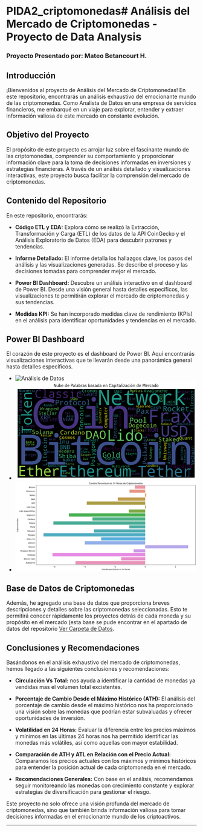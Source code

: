 # PIDA2_criptomonedas# Análisis del Mercado de Criptomonedas - Proyecto de Data Analysis
 ### Proyecto Presentado por: Mateo Betancourt H.
## Introducción

¡Bienvenidos al proyecto de Análisis del Mercado de Criptomonedas! En este repositorio, encontrarás un análisis exhaustivo del emocionante mundo de las criptomonedas. Como Analista de Datos en una empresa de servicios financieros, me embarqué en un viaje para explorar, entender y extraer información valiosa de este mercado en constante evolución.

## Objetivo del Proyecto

El propósito de este proyecto es arrojar luz sobre el fascinante mundo de las criptomonedas, comprender su comportamiento y proporcionar información clave para la toma de decisiones informadas en inversiones y estrategias financieras. A través de un análisis detallado y visualizaciones interactivas, este proyecto busca facilitar la comprensión del mercado de criptomonedas.

## Contenido del Repositorio

En este repositorio, encontrarás:

- **Código ETL y EDA:** Explora cómo se realizó la Extracción, Transformación y Carga (ETL) de los datos de la API CoinGecko y el Análisis Exploratorio de Datos (EDA) para descubrir patrones y tendencias.

- **Informe Detallado:** El informe detalla los hallazgos clave, los pasos del análisis y las visualizaciones generadas. Se describe el proceso y las decisiones tomadas para comprender mejor el mercado.

- **Power BI Dashboard:** Descubre un análisis interactivo en el dashboard de Power BI. Desde una visión general hasta detalles específicos, las visualizaciones te permitirán explorar el mercado de criptomonedas y sus tendencias.

- **Medidas KPI:** Se han incorporado medidas clave de rendimiento (KPIs) en el análisis para identificar oportunidades y tendencias en el mercado.

## Power BI Dashboard

El corazón de este proyecto es el dashboard de Power BI. Aquí encontrarás visualizaciones interactivas que te llevarán desde una panorámica general hasta detalles específicos.

- ![Análisis de Datos](images/matriz_correlación.png)
- ![Análisis de Datos](images/nube_palabras_cap_mercado.png)
- ![Análisis de Datos](images/cambio_porcentual_top20.png)


## Base de Datos de Criptomonedas

Además, he agregado una base de datos que proporciona breves descripciones y detalles sobre las criptomonedas seleccionadas. Esto te permitirá conocer rápidamente los proyectos detrás de cada moneda y su propósito en el mercado (esta base se pude encontrar en el apartado de datos del repositorio [Ver Carpeta de Datos](Datos/).


## Conclusiones y Recomendaciones

Basándonos en el análisis exhaustivo del mercado de criptomonedas, hemos llegado a las siguientes conclusiones y recomendaciones:

- **Circulación Vs Total:**  nos ayuda a identificar la cantidad de monedas ya vendidas mas el volumen total excistentes.

- **Porcentaje de Cambio Desde el Máximo Histórico (ATH):** El análisis del porcentaje de cambio desde el máximo histórico nos ha proporcionado una visión sobre las monedas que podrían estar subvaluadas y ofrecer oportunidades de inversión.

- **Volatilidad en 24 Horas:** Evaluar la diferencia entre los precios máximos y mínimos en las últimas 24 horas nos ha permitido identificar las monedas más volátiles, así como aquellas con mayor estabilidad.

- **Comparación de ATH y ATL en Relación con el Precio Actual:** Comparamos los precios actuales con los máximos y mínimos históricos para entender la posición actual de cada criptomoneda en el mercado.

- **Recomendaciones Generales:** Con base en el análisis, recomendamos seguir monitoreando las monedas con crecimiento constante y explorar estrategias de diversificación para gestionar el riesgo.

Este proyecto no solo ofrece una visión profunda del mercado de criptomonedas, sino que también brinda información valiosa para tomar decisiones informadas en el emocionante mundo de los criptoactivos.

---

